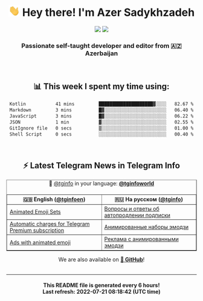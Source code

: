 <div align="center">
	<div>
		<h1>
      <img src="./assets/hi.gif" width="30px"> Hey there! I'm Azer Sadykhzadeh
    </h1>
    <img height="18" src="https://komarev.com/ghpvc/?username=sadykhzadeh&label=Views&color=2081c1&style=flat-square" />
		<a href="https://wakatime.com/@Azer"> <img height="18" src="https://wakatime.com/badge/user/f80ae27a-c328-426f-a381-bc84136e2dd6.svg" /> </a>
    <h3>
      Passionate self-taught developer and editor from 🇦🇿 Azerbaijan
    </h3>
  </div>
  <br>

<h2>📊 This week I spent my time using:</h2>

<!--START_SECTION:waka-->

```text
Kotlin           41 mins         ████████████████████▓░░░░   82.67 %
Markdown         3 mins          █▓░░░░░░░░░░░░░░░░░░░░░░░   06.40 %
JavaScript       3 mins          █▓░░░░░░░░░░░░░░░░░░░░░░░   06.22 %
JSON             1 min           ▓░░░░░░░░░░░░░░░░░░░░░░░░   02.55 %
GitIgnore file   0 secs          ▒░░░░░░░░░░░░░░░░░░░░░░░░   01.00 %
Shell Script     0 secs          ░░░░░░░░░░░░░░░░░░░░░░░░░   00.40 %
```

<!--END_SECTION:waka-->

<br>

<h2>⚡️ Latest Telegram News in Telegram Info</h2>
  <table border>
		<tr>
			<th width="50%">🇬🇧 English (<a href="https://t.me/tginfoen">@tginfoen</a>)</th>
			<th>🇷🇺 На русском (<a href="https://t.me/tginfo">@tginfo</a>)</th>
		</tr>
		<caption>🚩 <a href="https://t.me/tginfo">@tginfo</a> in your language: <a href="https://t.me/tginfoworld"><b>@tginfoworld</b></a><caption/>
  <tr><td><a href="https://t.me/tginfoen/1457">Animated Emoji Sets</a></td>
    <td><a href="https://t.me/tginfo/3387">Вопросы и ответы об автопродлении подписки</a></td></tr><tr><td><a href="https://t.me/tginfoen/1456">Automatic charges for Telegram Premium subscription</a></td>
    <td><a href="https://t.me/tginfo/3386">Анимированные наборы эмодзи</a></td></tr><tr><td><a href="https://t.me/tginfoen/1455">Ads with animated emoji</a></td>
    <td><a href="https://t.me/tginfo/3385">Реклама с анимированными эмодзи</a></td></tr>
</table>
We are also available on <a href="https://github.com/tginfo"><b>🐙 GitHub</b></a>!
</div>

<br>
<hr>
<h4 align="center">This README file is generated <b>every 6 hours</b>!</br>Last refresh: <b>2022-07-21 08:18:42 (UTC time)</b></h4>
